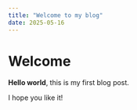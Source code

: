 ```yaml
---
title: "Welcome to my blog"
date: 2025-05-16
---
```


# Welcome

**Hello world**, this is my first blog post.

I hope you like it!
